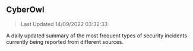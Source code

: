 ## CyberOwl 
> Last Updated 14/09/2022 03:32:33 


A daily updated summary of the most frequent types of security incidents currently being reported from different sources.


